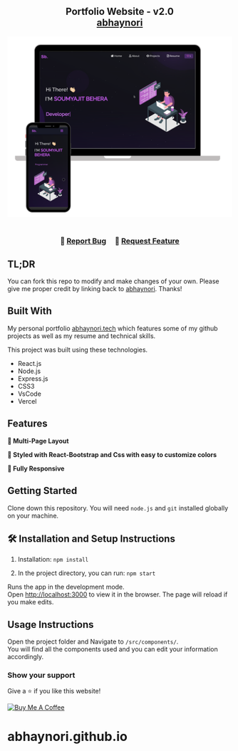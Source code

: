 <h2 align="center">
  Portfolio Website - v2.0<br/>
  <a href="https://abhaynori.github.io" target="_blank">abhaynori</a>
</h2>
<div align="center">
  <img alt="Demo" src="./Images/readme-img1.png" />
</div>

<br/>


<h3 align="center">
    🔹
    <a href="https://github.com/abhaynori/">Report Bug</a> &nbsp; &nbsp;
    🔹
    <a href="https://github.com/abhaynori/">Request Feature</a>
</h3>

## TL;DR

You can fork this repo to modify and make changes of your own. Please give me proper credit by linking back to [abhaynori](https://github.com/abhaynori). Thanks!

## Built With

My personal portfolio <a href="https://abhaynori.github.io" target="_blank">abhaynori.tech</a> which features some of my github projects as well as my resume and technical skills.<br/>

This project was built using these technologies.

- React.js
- Node.js
- Express.js
- CSS3
- VsCode
- Vercel

## Features

**📖 Multi-Page Layout**

**🎨 Styled with React-Bootstrap and Css with easy to customize colors**

**📱 Fully Responsive**

## Getting Started

Clone down this repository. You will need `node.js` and `git` installed globally on your machine.

## 🛠 Installation and Setup Instructions

1. Installation: `npm install`

2. In the project directory, you can run: `npm start`

Runs the app in the development mode.\
Open [http://localhost:3000](http://localhost:3000) to view it in the browser.
The page will reload if you make edits.

## Usage Instructions

Open the project folder and Navigate to `/src/components/`. <br/>
You will find all the components used and you can edit your information accordingly.

### Show your support

Give a ⭐ if you like this website!

<a href="abhaynori.github.io" target="_blank"><img src="www.linkedin.com/in/abhay-nori-483518279" alt="Buy Me A Coffee" height= "60px" width= "217px" ></a>
# abhaynori.github.io
